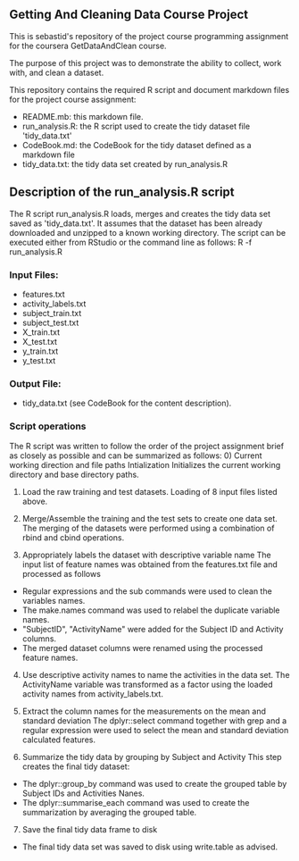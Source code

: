 ## Getting And Cleaning Data Course Project
This is sebastid's repository of the project course programming assignment for the coursera GetDataAndClean course.

The purpose of this project was to demonstrate the ability to collect, work with, and clean a dataset.

This repository contains the required R script and document markdown files for the project course assignment:
* README.mb: this markdown file.
* run_analysis.R: the R script used to create the tidy dataset file 'tidy_data.txt'
* CodeBook.md: the CodeBook for the tidy dataset defined as a markdown file
* tidy_data.txt: the tidy data set created by run_analysis.R

## Description of the run_analysis.R script
The R script run_analysis.R loads, merges and creates the tidy data set saved as 'tidy_data.txt'.
It assumes that the dataset has been already downloaded and unzipped to a known working directory.
The script can be executed either from RStudio or the command line as follows:
R -f run_analysis.R

### Input Files: 
- features.txt
- activity_labels.txt
- subject_train.txt
- subject_test.txt
- X_train.txt
- X_test.txt
- y_train.txt
- y_test.txt

### Output File:
- tidy_data.txt (see CodeBook for the content description).

### Script operations
The R script was written to follow the order of the project assignment brief as closely as possible and can be summarized as follows:
0) Current working direction and file paths Intialization 
Initializes the current working directory and base directory paths.

1) Load the raw training and test datasets.
Loading of 8 input files listed above.

2) Merge/Assemble the training and the test sets to create one data set.
The merging of the datasets were performed using a combination of rbind and cbind operations.

3) Appropriately labels the dataset with descriptive variable name
The input list of feature names was obtained from the features.txt file and processed as follows
- Regular expressions and the sub commands were used to clean the variables names.
- The make.names command was used to relabel the duplicate variable names.
- "SubjectID", "ActivityName" were added for the Subject ID  and Activity columns.
- The merged dataset columns were renamed using the processed feature names.

4) Use descriptive activity names to name the activities in the data set.
The ActivityName variable was transformed as a factor using the loaded activity names from activity_labels.txt.

5) Extract the column names for the measurements on the mean and standard deviation 
The dplyr::select command together with grep and a regular expression were used to select the mean and standard deviation calculated features.

6) Summarize the tidy data by grouping by Subject and Activity
This step creates the final tidy dataset:
- The dplyr::group_by command was used to create the grouped table by Subject IDs and Activities Nanes.
- The dplyr::summarise_each command was used to create the summarization  by averaging the grouped table.

7) Save the final tidy data frame to disk
- The final tidy data set was saved to disk using write.table as advised.

